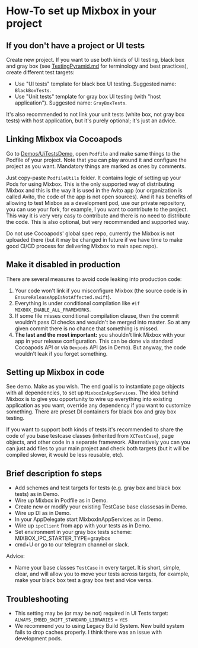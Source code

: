 # How-To set up Mixbox in your project

## If you don't have a project or UI tests

Create new project. If you want to use both kinds of UI testing, black box and gray box (see [TestingPyramid.md](TestingPyramid.md) for terminology and best practices), create different test targets:

- Use "UI tests" template for black box UI testing. Suggested name: `BlackBoxTests`.
- Use "Unit tests" template for gray box UI testing (with "host application"). Suggested name: `GrayBoxTests`.

It's also recommended to not link your unit tests (white box, not gray box tests) with host application, but it's purely optional; it's just an advice.

## Linking Mixbox via Cocoapods

Go to [Demos/UiTestsDemo](../Demos/UiTestsDemo), open `Podfile` and make same things to the Podfile of your project. Note that you can play around it and configure the project as you want. Mandatory things are marked as ones by comments.

Just copy-paste `PodfileUtils` folder. It contains logic of setting up your Pods for using Mixbox. This is the only supported way of distributing Mixbox and this is the way it is used in the Avito app (our organization is called Avito, the code of the app is not open sources). And it has benefits of allowing to test Mixbox as a development pod, use our private repository, you can use your fork, for example, I you want to contribute to the project. This way it is very very easy to contribute and there is no need to distribute the code. This is also optional, but very recommended and supported way.

Do not use Cocoapods' global spec repo, currently the Mixbox is not uploaded there (but it may be changed in future if we have time to make good CI/CD process for delivering Mixbox to main spec repo).

## Make it disabled in production

There are several measures to avoid code leaking into production code:

1. Your code won't link if you misconfigure Mixbox (the source code is in `EnsureReleaseAppIsNotAffected.swift`).
2. Everything is under conditional compilation like `#if MIXBOX_ENABLE_ALL_FRAMEWORKS`.
3. If some file misses conditional compilation clause, then the commit wouldn't pass CI checks and wouldn't be merged into master. So at any given commit there is no chance that something is missed.
4. **The last and the most important:** you shouldn't link Mixbox with your app in your release configuration. This can be done via standard Cocoapods API or via `Devpods` API (as in Demo). But anyway, the code wouldn't leak if you forget something.

## Setting up Mixbox in code

See demo. Make as you wish. The end goal is to instantiate page objects with all dependencies, to set up `MixboxInAppServices`. The idea behind Mixbox is to give you opportunity to wire up everything into existing application as you want, override any dependency if you want to customize something. There are preset DI containers for black box and gray box testing.

If you want to support both kinds of tests it's recommended to share the code of you base testcase classes (inherited from `XCTestCase`), page objects, and other code in a separate framework. Alternatively you can you can just add files to your main project and check both targets (but it will be compiled slower, it would be less reusable, etc).

## Brief description fo steps

- Add schemes and test targets for tests (e.g. gray box and black box tests) as in Demo.
- Wire up Mixbox in Podfile as in Demo.
- Create new or modify your existing TestCase base classesas in Demo.
- Wire up DI as in Demo.
- In your AppDelegate start MixboxInAppServices as in Demo.
- Wire up `ipcClient` from app with your tests as in Demo.
- Set environment in your gray box tests scheme: MIXBOX_IPC_STARTER_TYPE=graybox 
- cmd+U or go to our telegram channel or slack.

Advice:

- Name your base classes `TestCase` in every target. It is short, simple, clear, and will allow you to move your tests across targets, for example, make your black box test a gray box test and vice versa.


## Troubleshooting

- This setting may be (or may be not) required in UI Tests target: `ALWAYS_EMBED_SWIFT_STANDARD_LIBRARIES` = `YES`
- We recommend you to using Legacy Build System. New build system fails to drop caches properly. I think there was an issue with development pods.
